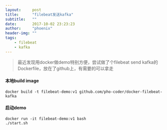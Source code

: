 ```yaml
---
layout:     post
title:      "filebeat发送kafka"
subtitle:   ""
date:       2017-10-02 23:23:23
author:     "phoenix"
header-img: ""
tags:
    - filebeat
    - kafka
---
```

> 最近发现用docker做demo特别方便，尝试做了个filebeat send kafka的Dockerfile，放在了github上，有需要的可以拿走

#### 本地build image

```shell
docker build -t filebeat-demo:v1 github.com/pho-coder/docker-filebeat-kafka
```

#### 启动demo

```shell
docker run -it filebeat-demo:v1 bash
./start.sh
```
